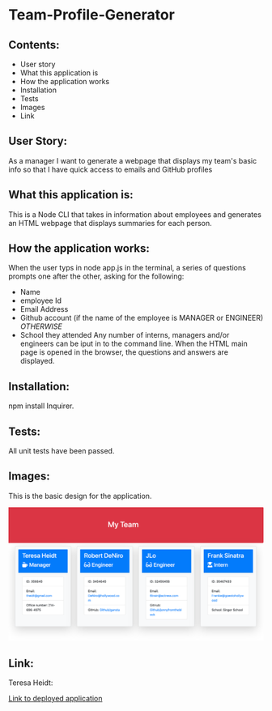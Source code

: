 # Team-Profile-Generator
## Contents:
* User story
* What this application is
* How the application works
* Installation 
* Tests
* Images
* Link
## User Story:

As a manager
I want to generate a webpage that displays my team's basic info
so that I have quick access to emails and GitHub profiles

## What this application is:
This is a Node CLI that takes in information about employees and generates an HTML webpage that displays summaries for each person. 
## How the application works:
When the user typs in node app.js in the terminal, a series of questions prompts one after the other, asking for the following:
- Name
- employee Id
- Email Address 
- Github account (if the name of the employee is MANAGER or ENGINEER)
    *OTHERWISE*
- School they attended
Any number of interns, managers and/or engineers can be iput in to the command line.
When the HTML main page is opened in the browser, the questions and answers are displayed.
## Installation:
npm install Inquirer.

## Tests:
All unit tests have been passed.
## Images:
This is the basic design for the application.

![screenshot](assets/look.png)

## Link:
Teresa Heidt: 

[Link to deployed application](https://teresaheidt.github.io/Team-Profile-Generator/)